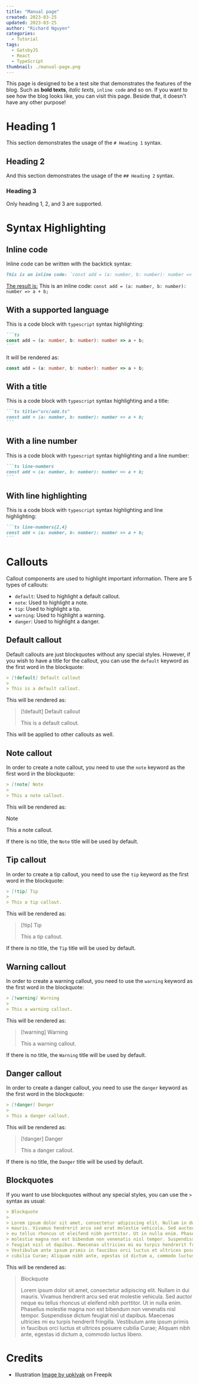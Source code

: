 ```yaml
---
title: "Manual page"
created: 2023-03-25
updated: 2023-03-25
author: "Richard Nguyen"
categories:
  - Tutorial
tags:
  - GatsbyJS
  - React
  - TypeScript
thumbnail: ./manual-page.png
---
```


This page is designed to be a test site that demonstrates the features of the blog. Such as **bold texts**, _italic texts_, `inline code` and so on. If you
want to see how the blog looks like, you can visit this page. Beside that, it
doesn't have any other purpose!

<!-- end -->

# Heading 1

This section demonstrates the usage of the `# Heading 1` syntax.

## Heading 2

And this section demonstrates the usage of the `## Heading 2` syntax.

### Heading 3

Only heading 1, 2, and 3 are supported.

# Syntax Highlighting

## Inline code

Inline code can be written with the backtick syntax:

```md
This is an inline code: `const add = (a: number, b: number): number => a + b;`
```

<u>The result is:</u> This is an inline code: `const add = (a: number, b: number): number => a + b;`

## With a supported language

This is a code block with `typescript` syntax highlighting:

````md
```ts
const add = (a: number, b: number): number => a + b;
```
````

It will be rendered as:

```ts
const add = (a: number, b: number): number => a + b;
```

## With a title

This is a code block with `typescript` syntax highlighting and a title:

````md
```ts title="src/add.ts"
const add = (a: number, b: number): number => a + b;
```
````

## With a line number

This is a code block with `typescript` syntax highlighting and a line number:

````md
```ts line-numbers
const add = (a: number, b: number): number => a + b;
```
````

## With line highlighting

This is a code block with `typescript` syntax highlighting and line highlighting:

````md
```ts line-numbers{2,4}
const add = (a: number, b: number): number => a + b;
```
````

# Callouts

Callout components are used to highlight important information. There are 5 types of callouts:

- `default`: Used to highlight a default callout.
- `note`: Used to highlight a note.
- `tip`: Used to highlight a tip.
- `warning`: Used to highlight a warning.
- `danger`: Used to highlight a danger.

## Default callout

Default callouts are just blockquotes without any special styles. However, if you wish to have a title for the callout, you can use the `default` keyword as the first word in the blockquote:

```md
> [!default] Default callout
>
> This is a default callout.
```

This will be rendered as:

> [!default] Default callout
>
> This is a default callout.

This will be applied to other callouts as well.

## Note callout

In order to create a note callout, you need to use the `note` keyword as the first word in the blockquote:

```md
> [!note] Note
>
> This a note callout.
```

This will be rendered as:

> [!note]
>
> This a note callout.

If there is no title, the `Note` title will be used by default.

## Tip callout

In order to create a tip callout, you need to use the `tip` keyword as the first word in the blockquote:

```md
> [!tip] Tip
>
> This a tip callout.
```

This will be rendered as:

> [!tip] Tip
>
> This a tip callout.

If there is no title, the `Tip` title will be used by default.

## Warning callout

In order to create a warning callout, you need to use the `warning` keyword as the first word in the blockquote:

```md
> [!warning] Warning
>
> This a warning callout.
```

This will be rendered as:

> [!warning] Warning
>
> This a warning callout.

If there is no title, the `Warning` title will be used by default.

## Danger callout

In order to create a danger callout, you need to use the `danger` keyword as the first word in the blockquote:

```md
> [!danger] Danger
>
> This a danger callout.
```

This will be rendered as:

> [!danger] Danger
>
> This a danger callout.

If there is no title, the `Danger` title will be used by default.

## Blockquotes

If you want to use blockquotes without any special styles, you can use the `>` syntax as usual:

```md
> Blockquote
>
> Lorem ipsum dolor sit amet, consectetur adipiscing elit. Nullam in dui
> mauris. Vivamus hendrerit arcu sed erat molestie vehicula. Sed auctor neque
> eu tellus rhoncus ut eleifend nibh porttitor. Ut in nulla enim. Phasellus
> molestie magna non est bibendum non venenatis nisl tempor. Suspendisse dictum
> feugiat nisl ut dapibus. Maecenas ultricies mi eu turpis hendrerit fringilla.
> Vestibulum ante ipsum primis in faucibus orci luctus et ultrices posuere
> cubilia Curae; Aliquam nibh ante, egestas id dictum a, commodo luctus libero.
```

This will be rendered as:

> Blockquote
>
> Lorem ipsum dolor sit amet, consectetur adipiscing elit. Nullam in dui
> mauris. Vivamus hendrerit arcu sed erat molestie vehicula. Sed auctor neque
> eu tellus rhoncus ut eleifend nibh porttitor. Ut in nulla enim. Phasellus
> molestie magna non est bibendum non venenatis nisl tempor. Suspendisse dictum
> feugiat nisl ut dapibus. Maecenas ultricies mi eu turpis hendrerit fringilla.
> Vestibulum ante ipsum primis in faucibus orci luctus et ultrices posuere
> cubilia Curae; Aliquam nibh ante, egestas id dictum a, commodo luctus libero.

# Credits

- Illustration <a target="_blank" rel="noreferrer" href="https://www.freepik.com/free-vector/magic-spell-books-fantasy-alchemy-grimoires-set_33819338.htm#page=4&query=manual&position=48&from_view=search&track=sph">Image by upklyak</a> on Freepik

